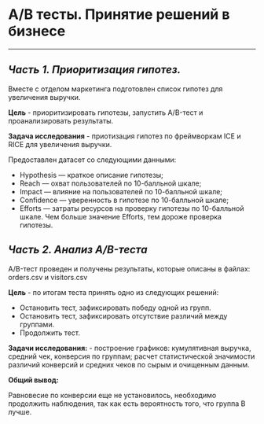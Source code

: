 # A/B тесты. Принятие решений в бизнесе
---

## *Часть 1. Приоритизация гипотез.*

Вместе с отделом маркетинга подготовлен список гипотез для увеличения выручки.

**Цель** - приоритизировать гипотезы, запустить A/B-тест и проанализировать результаты.

**Задача исследования** - приотизация гипотез по фреймворкам ICE и RICE для увеличения выручки.

Предоставлен датасет со следующими данными:

- Hypothesis — краткое описание гипотезы;
- Reach — охват пользователей по 10-балльной шкале;
- Impact — влияние на пользователей по 10-балльной шкале;
- Confidence — уверенность в гипотезе по 10-балльной шкале;
- Efforts — затраты ресурсов на проверку гипотезы по 10-балльной шкале. Чем больше значение Efforts, тем дороже проверка гипотезы.

## *Часть 2. Анализ A/B-теста*

A/B-тест проведен и получены результаты, которые описаны в файлах: orders.csv и visitors.csv

**Цель** - по итогам теста принять одно из следующих решений:

- Остановить тест, зафиксировать победу одной из групп.
- Остановить тест, зафиксировать отсутствие различий между группами.
- Продолжить тест.

**Задачи исследования:** - построение графиков: кумулятивная выручка, средний чек, конверсия по группам; расчет статистической значимости различий конверсий и средних чеков по сырым и очищенным данным.

**Общий вывод:**

Равновесие по конверсии еще не установилось, необходимо продолжить наблюдения, так как есть вероятность того, что группа B лучше.